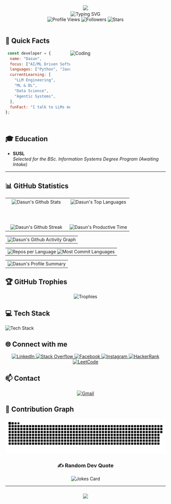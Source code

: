 <div align="center">
  <img height="150" src="https://github.com/7oSkaaa/7oSkaaa/blob/main/Images/about_me.gif?raw=true"/>
</div>

<div align="center">
  <img src="https://readme-typing-svg.herokuapp.com?font=Fira+Code&pause=1000&color=00FF00&center=true&vCenter=true&width=600&height=100&lines=Hi+👋,+I'm+Dasun;AI/ML+Enthusiast;Always+Learning+New+Things" alt="Typing SVG" />
</div>

<div align="center">
  <img src="https://komarev.com/ghpvc/?username=dasunmihiranga&style=for-the-badge&color=00ff00" alt="Profile Views" />
  <img src="https://img.shields.io/github/followers/dasunmihiranga?style=for-the-badge&color=00ff00" alt="Followers" />
  <img src="https://img.shields.io/github/stars/dasunmihiranga?style=for-the-badge&color=00ff00" alt="Stars" />
</div>

<br>

## 🚀 Quick Facts

<img align="right" alt="Coding" width="300" src="https://i.pinimg.com/originals/81/17/8b/81178b47a8598f0c81c4799f2cdd4057.gif">

```javascript
 const developer = {
  name: "Dasun",
  focus: ["AI/ML Driven Software Development"],
  languages: ["Python", "Java", "TypeScript", "JavaScript", "Dart"],
  currentLearning: [
    "LLM Engineering",
    "ML & DL",
    "Data Science",
    "Agentic Systems",
  ],
  funFact: "I talk to LLMs more than people—and they understand me better."
};


```

<br>

## 🎓 Education

-   **SUSL**  
    _Selected for the BSc. Information Systems Degree Program (Awaiting Intake)_
    
---

## 📊 GitHub Statistics

<table align="center">
<tr border="none">
<td width="50%" align="center">
  
  <img align="center" src="https://github-readme-stats.vercel.app/api?username=dasunmihiranga&theme=radical&show_icons=true&count_private=true&hide_border=true&title_color=00FF00&icon_color=00FF00&text_color=c9d1d9&bg_color=0d1117" alt="Dasun's Github Stats" />
  
  <br></br>

<img src="https://streak-stats.demolab.com?user=dasunmihiranga&theme=radical&hide_border=true&background=0D1117&stroke=00FF00&ring=00FF00&fire=FF0000&currStreakLabel=00FF00&sideLabels=00FF00&dates=c9d1d9" alt="Dasun's Github Streak" />
</td>

<td width="50%" align="center">

  <img align="center" src="https://github-readme-stats.vercel.app/api/top-langs/?username=dasunmihiranga&theme=radical&hide_border=true&layout=compact&langs_count=16&bg_color=0d1117&title_color=00FF00&text_color=c9d1d9" alt="Dasun's Top Languages" />
  
  <br></br>
  
  <img src="https://github-profile-summary-cards.vercel.app/api/cards/productive-time?username=dasunmihiranga&theme=github_dark&utcOffset=8" alt="Dasun's Productive Time" />
  
</td>
</tr>
</table>

<!-- GitHub Activity Graph -->
<table align="center">
<tr border="none">
<td align="center" width="100%">

<img src="https://github-readme-activity-graph.vercel.app/graph?username=dasunmihiranga&custom_title=Dasun's%20GitHub%20Activity%20Graph&bg_color=0D1117&color=00FF00&line=00FF00&point=FF0000&area=true&hide_border=true" alt="Dasun's Github Activity Graph" />

</td>
</tr>
</table>

<!-- Detailed Language Stats -->
<table align="center">
<tr border="none">
<td align="center" width="100%">

<div align="center">
  <img src="https://github-profile-summary-cards.vercel.app/api/cards/repos-per-language?username=dasunmihiranga&theme=github_dark" alt="Repos per Language" />
  <img src="https://github-profile-summary-cards.vercel.app/api/cards/most-commit-language?username=dasunmihiranga&theme=github_dark" alt="Most Commit Languages" />
</div>

</td>
</tr>
</table>

<!-- Profile Summary -->
<table align="center">
<tr border="none">
<td align="center" width="100%">

<img src="https://github-profile-summary-cards.vercel.app/api/cards/profile-details?username=dasunmihiranga&theme=github_dark" alt="Dasun's Profile Summary" />

</td>
</tr>
</table>


<!-- Language Progress Bars -->
<!-- <div align="center">
  
![JavaScript](https://img.shields.io/badge/JavaScript-85%25-brightgreen?style=for-the-badge&logo=javascript)
![TypeScript](https://img.shields.io/badge/TypeScript-80%25-brightgreen?style=for-the-badge&logo=typescript)
![Python](https://img.shields.io/badge/Python-75%25-yellow?style=for-the-badge&logo=python)
![Java](https://img.shields.io/badge/Java-70%25-yellow?style=for-the-badge&logo=java)
![HTML5](https://img.shields.io/badge/HTML5-95%25-brightgreen?style=for-the-badge&logo=html5)
![CSS3](https://img.shields.io/badge/CSS3-90%25-brightgreen?style=for-the-badge&logo=css3)
![React](https://img.shields.io/badge/React-85%25-brightgreen?style=for-the-badge&logo=react)
![Angular](https://img.shields.io/badge/Angular-80%25-yellow?style=for-the-badge&logo=angular)
![Node.js](https://img.shields.io/badge/Node.js-75%25-yellow?style=for-the-badge&logo=node.js)
![MySQL](https://img.shields.io/badge/MySQL-85%25-brightgreen?style=for-the-badge&logo=mysql)

</div> -->
<!--
<div align="center">

### 📈 Weekly Development Breakdown

```text
JavaScript   15 hrs 41 mins  ███████████▓░░░░░░░░░░  48.8%
TypeScript   8 hrs 15 mins   ██████▒░░░░░░░░░░░░░░  25.7%
HTML         4 hrs 12 mins   ███▓░░░░░░░░░░░░░░░░░  13.1%
CSS          2 hrs 45 mins   ██▒░░░░░░░░░░░░░░░░░░   8.6%
JSON         1 hr 22 mins    █▒░░░░░░░░░░░░░░░░░░░   4.3%
```

</div> -->

## 🏆 GitHub Trophies
<div align="center">
  <img src="https://github-profile-trophy.vercel.app/?username=dasunmihiranga&theme=radical&no-frame=true&no-bg=false&margin-w=4&row=1" alt="Trophies"/>
</div>

## 💻 Tech Stack

![Tech Stack](https://skillicons.dev/icons?i=js,ts,react,angular,nodejs,express,java,spring,python,flutter,dart,aws,git,figma,bootstrap,tailwind,sass,html,css,mysql&perline=10&theme=dark)

## 🌐 Connect with me

<div align="center">
  <a href="https://linkedin.com/in/dasun-weerakoon" target="_blank">
    <img src="https://img.shields.io/badge/LinkedIn-%230077B5.svg?style=for-the-badge&logo=linkedin&logoColor=white" alt="LinkedIn"/>
  </a>
  <a href="https://stackoverflow.com/users/24064543" target="_blank">
    <img src="https://img.shields.io/badge/-Stackoverflow-FE7A16?style=for-the-badge&logo=stack-overflow&logoColor=white" alt="Stack Overflow"/>
  </a>
  <a href="https://fb.com/dasunmihiranga.weerakoon" target="_blank">
    <img src="https://img.shields.io/badge/Facebook-%231877F2.svg?style=for-the-badge&logo=Facebook&logoColor=white" alt="Facebook"/>
  </a>
  <a href="https://instagram.com/dasun_mihiranga_weerakoon" target="_blank">
    <img src="https://img.shields.io/badge/Instagram-%23E4405F.svg?style=for-the-badge&logo=Instagram&logoColor=white" alt="Instagram"/>
  </a>
  <a href="https://www.hackerrank.com/da12345sun" target="_blank">
    <img src="https://img.shields.io/badge/-Hackerrank-2EC866?style=for-the-badge&logo=HackerRank&logoColor=white" alt="HackerRank"/>
  </a>
  <a href="https://www.leetcode.com/dasunmihiranga" target="_blank">
    <img src="https://img.shields.io/badge/LeetCode-000000?style=for-the-badge&logo=LeetCode&logoColor=#d16c06" alt="LeetCode"/>
  </a>
</div>



## 📫 Contact
<div align="center">
  <a href="mailto:dasunweerakoon99@gmail.com">
    <img src="https://img.shields.io/badge/Gmail-D14836?style=for-the-badge&logo=gmail&logoColor=white" alt="Gmail"/>
  </a>
</div>

## 🐍 Contribution Graph
<div align="center">
  <img src="https://github.com/dasunmihiranga/dasunmihiranga/blob/output/github-snake-dark.svg" alt="Snake animation" />
</div>

<div align="center">
  <h3>✍️ Random Dev Quote</h3>
  <img src="https://readme-jokes.vercel.app/api?theme=radical" alt="Jokes Card" />
</div>

---

<h3 align="center">
    <img src="https://readme-typing-svg.herokuapp.com?font=Fira+Code&duration=2000&pause=1000&color=00FF00&center=true&vCenter=true&repeat=false&width=435&lines=Thanks+for+visiting!+✌️">
</h3>
